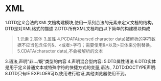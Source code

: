 # XML

1.DTD定义合法的XML文档构建模块,使用一系列合法的元素来定义文档的结构。DTD是对XML格式的描述
2.DTD:所有XML文档均由以下简单的构建模块构成

> 1.元素
> 2.实体
> 3.属性
> 4.PCDATA(parsed character data)被解析的字符数据不应当包含任何&、<或者>字符；需要使用&amp;&lt;以及&gt;实体来分别替换。
> 5.CDATA(character data),不会被解析的文本

3.语法,声明"非.../既"类型的内容<!ELEMENT note(to,from,header,(message|body))>
4.声明混合型内容:<!ELEMENT note(#PCDATAo,from,header,(message|body))>
5.DTD属性语法<!ATTLIST 元素名称 属性名称 属性类型 #IMPLIED>
6.DTD实体是用于定义普通文本或特殊字符的快捷方式的变量,语法:<!ENTITY 实体名称 "实体的值">,<!ENTITY 实体名称 SYSTEM "URI/URL">
7.DTD:DOCTYPE声明:<!DOCTYPE 根元素[元素声明]>
8.DTD只有IE EXPLOER可以使用进行验证,其他浏览器使用不到。
